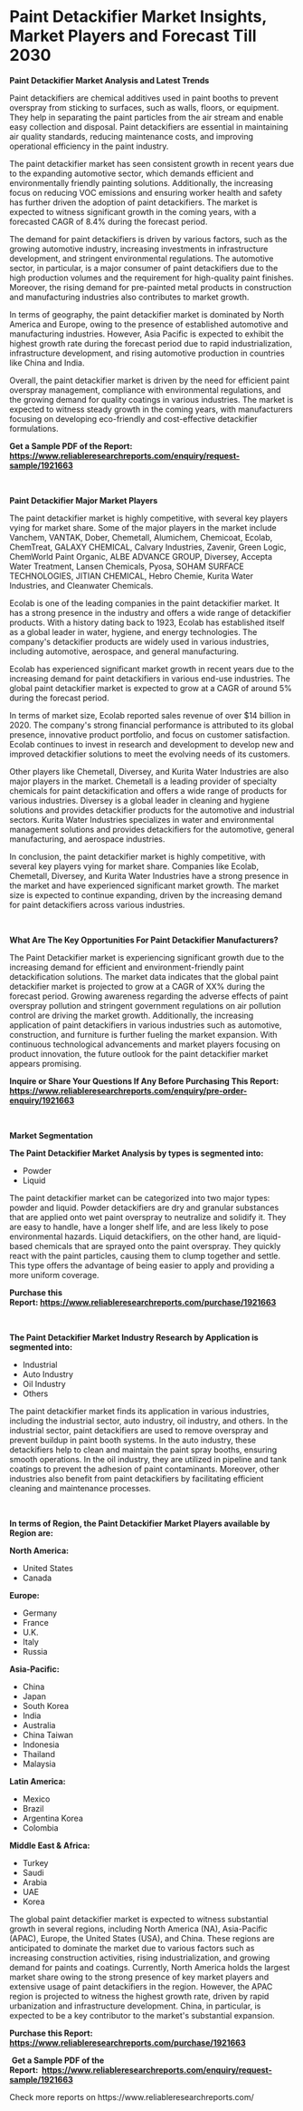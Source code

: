 <p><h1>Paint Detackifier Market Insights, Market Players and Forecast Till 2030</h1></p><p><strong>Paint Detackifier Market Analysis and Latest Trends</strong></p>
<p><p>Paint detackifiers are chemical additives used in paint booths to prevent overspray from sticking to surfaces, such as walls, floors, or equipment. They help in separating the paint particles from the air stream and enable easy collection and disposal. Paint detackifiers are essential in maintaining air quality standards, reducing maintenance costs, and improving operational efficiency in the paint industry.</p><p>The paint detackifier market has seen consistent growth in recent years due to the expanding automotive sector, which demands efficient and environmentally friendly painting solutions. Additionally, the increasing focus on reducing VOC emissions and ensuring worker health and safety has further driven the adoption of paint detackifiers. The market is expected to witness significant growth in the coming years, with a forecasted CAGR of 8.4% during the forecast period.</p><p>The demand for paint detackifiers is driven by various factors, such as the growing automotive industry, increasing investments in infrastructure development, and stringent environmental regulations. The automotive sector, in particular, is a major consumer of paint detackifiers due to the high production volumes and the requirement for high-quality paint finishes. Moreover, the rising demand for pre-painted metal products in construction and manufacturing industries also contributes to market growth.</p><p>In terms of geography, the paint detackifier market is dominated by North America and Europe, owing to the presence of established automotive and manufacturing industries. However, Asia Pacific is expected to exhibit the highest growth rate during the forecast period due to rapid industrialization, infrastructure development, and rising automotive production in countries like China and India.</p><p>Overall, the paint detackifier market is driven by the need for efficient paint overspray management, compliance with environmental regulations, and the growing demand for quality coatings in various industries. The market is expected to witness steady growth in the coming years, with manufacturers focusing on developing eco-friendly and cost-effective detackifier formulations.</p></p>
<p><strong>Get a Sample PDF of the Report:&nbsp; <a href="https://www.reliableresearchreports.com/enquiry/request-sample/1921663">https://www.reliableresearchreports.com/enquiry/request-sample/1921663</a></strong></p>
<p>&nbsp;</p>
<p><strong>Paint Detackifier Major Market Players</strong></p>
<p><p>The paint detackifier market is highly competitive, with several key players vying for market share. Some of the major players in the market include Vanchem, VANTAK, Dober, Chemetall, Alumichem, Chemicoat, Ecolab, ChemTreat, GALAXY CHEMICAL, Calvary Industries, Zavenir, Green Logic, ChemWorld Paint Organic, ALBE ADVANCE GROUP, Diversey, Accepta Water Treatment, Lansen Chemicals, Pyosa, SOHAM SURFACE TECHNOLOGIES, JITIAN CHEMICAL, Hebro Chemie, Kurita Water Industries, and Cleanwater Chemicals.</p><p>Ecolab is one of the leading companies in the paint detackifier market. It has a strong presence in the industry and offers a wide range of detackifier products. With a history dating back to 1923, Ecolab has established itself as a global leader in water, hygiene, and energy technologies. The company's detackifier products are widely used in various industries, including automotive, aerospace, and general manufacturing.</p><p>Ecolab has experienced significant market growth in recent years due to the increasing demand for paint detackifiers in various end-use industries. The global paint detackifier market is expected to grow at a CAGR of around 5% during the forecast period.</p><p>In terms of market size, Ecolab reported sales revenue of over $14 billion in 2020. The company's strong financial performance is attributed to its global presence, innovative product portfolio, and focus on customer satisfaction. Ecolab continues to invest in research and development to develop new and improved detackifier solutions to meet the evolving needs of its customers.</p><p>Other players like Chemetall, Diversey, and Kurita Water Industries are also major players in the market. Chemetall is a leading provider of specialty chemicals for paint detackification and offers a wide range of products for various industries. Diversey is a global leader in cleaning and hygiene solutions and provides detackifier products for the automotive and industrial sectors. Kurita Water Industries specializes in water and environmental management solutions and provides detackifiers for the automotive, general manufacturing, and aerospace industries.</p><p>In conclusion, the paint detackifier market is highly competitive, with several key players vying for market share. Companies like Ecolab, Chemetall, Diversey, and Kurita Water Industries have a strong presence in the market and have experienced significant market growth. The market size is expected to continue expanding, driven by the increasing demand for paint detackifiers across various industries.</p></p>
<p>&nbsp;</p>
<p><strong>What Are The Key Opportunities For Paint Detackifier Manufacturers?</strong></p>
<p><p>The Paint Detackifier market is experiencing significant growth due to the increasing demand for efficient and environment-friendly paint detackification solutions. The market data indicates that the global paint detackifier market is projected to grow at a CAGR of XX% during the forecast period. Growing awareness regarding the adverse effects of paint overspray pollution and stringent government regulations on air pollution control are driving the market growth. Additionally, the increasing application of paint detackifiers in various industries such as automotive, construction, and furniture is further fueling the market expansion. With continuous technological advancements and market players focusing on product innovation, the future outlook for the paint detackifier market appears promising.</p></p>
<p><strong>Inquire or Share Your Questions If Any Before Purchasing This Report: <a href="https://www.reliableresearchreports.com/enquiry/pre-order-enquiry/1921663">https://www.reliableresearchreports.com/enquiry/pre-order-enquiry/1921663</a></strong></p>
<p>&nbsp;</p>
<p><strong>Market Segmentation</strong></p>
<p><strong>The Paint Detackifier Market Analysis by types is segmented into:</strong></p>
<p><ul><li>Powder</li><li>Liquid</li></ul></p>
<p><p>The paint detackifier market can be categorized into two major types: powder and liquid. Powder detackifiers are dry and granular substances that are applied onto wet paint overspray to neutralize and solidify it. They are easy to handle, have a longer shelf life, and are less likely to pose environmental hazards. Liquid detackifiers, on the other hand, are liquid-based chemicals that are sprayed onto the paint overspray. They quickly react with the paint particles, causing them to clump together and settle. This type offers the advantage of being easier to apply and providing a more uniform coverage.</p></p>
<p><strong>Purchase this Report:&nbsp;<a href="https://www.reliableresearchreports.com/purchase/1921663">https://www.reliableresearchreports.com/purchase/1921663</a></strong></p>
<p>&nbsp;</p>
<p><strong>The Paint Detackifier Market Industry Research by Application is segmented into:</strong></p>
<p><ul><li>Industrial</li><li>Auto Industry</li><li>Oil Industry</li><li>Others</li></ul></p>
<p><p>The paint detackifier market finds its application in various industries, including the industrial sector, auto industry, oil industry, and others. In the industrial sector, paint detackifiers are used to remove overspray and prevent buildup in paint booth systems. In the auto industry, these detackifiers help to clean and maintain the paint spray booths, ensuring smooth operations. In the oil industry, they are utilized in pipeline and tank coatings to prevent the adhesion of paint contaminants. Moreover, other industries also benefit from paint detackifiers by facilitating efficient cleaning and maintenance processes.</p></p>
<p>&nbsp;</p>
<p><strong>In terms of Region, the Paint Detackifier Market Players available by Region are:</strong></p>
<p>
    <p> <strong> North America: </strong>
        <ul>
            <li>United States</li>
            <li>Canada</li>
        </ul>
        </p> 
    <p> <strong> Europe: </strong>
        <ul>
            <li>Germany</li>
            <li>France</li>
            <li>U.K.</li>
            <li>Italy</li>
            <li>Russia</li>
        </ul>
        </p> 
    <p> <strong> Asia-Pacific: </strong>
        <ul>
            <li>China</li>
            <li>Japan</li>
            <li>South Korea</li>
            <li>India</li>
            <li>Australia</li>
            <li>China Taiwan</li>
            <li>Indonesia</li>
            <li>Thailand</li>
            <li>Malaysia</li>
        </ul>
        </p> 
    <p> <strong> Latin America: </strong>
        <ul>
            <li>Mexico</li>
            <li>Brazil</li>
            <li>Argentina Korea</li>
            <li>Colombia</li>
        </ul>
        </p> 
    <p> <strong> Middle East & Africa: </strong>
        <ul>
            <li>Turkey</li>
            <li>Saudi</li>
            <li>Arabia</li>
            <li>UAE</li>
            <li>Korea</li>
        </ul>
    </p>
    </p>
<p><p>The global paint detackifier market is expected to witness substantial growth in several regions, including North America (NA), Asia-Pacific (APAC), Europe, the United States (USA), and China. These regions are anticipated to dominate the market due to various factors such as increasing construction activities, rising industrialization, and growing demand for paints and coatings. Currently, North America holds the largest market share owing to the strong presence of key market players and extensive usage of paint detackifiers in the region. However, the APAC region is projected to witness the highest growth rate, driven by rapid urbanization and infrastructure development. China, in particular, is expected to be a key contributor to the market's substantial expansion.</p></p>
<p><strong>Purchase this Report: <a href="https://www.reliableresearchreports.com/purchase/1921663">https://www.reliableresearchreports.com/purchase/1921663</a></strong></p>
<p>&nbsp;<strong>Get a Sample PDF of the Report:&nbsp;&nbsp;<a href="https://www.reliableresearchreports.com/enquiry/request-sample/1921663">https://www.reliableresearchreports.com/enquiry/request-sample/1921663</a></strong></p>
<p><strong></strong></p>
<p>Check more reports on https://www.reliableresearchreports.com/</p>